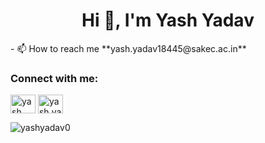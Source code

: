<h1 align="center">Hi 👋, I'm Yash Yadav</h1>
- 📫 How to reach me **yash.yadav18445@sakec.ac.in**

<h3 align="left">Connect with me:</h3>
<p align="left">
<a href="https://linkedin.com/in/yash yadav" target="blank"><img align="center" src="https://raw.githubusercontent.com/rahuldkjain/github-profile-readme-generator/master/src/images/icons/Social/linked-in-alt.svg" alt="yash yadav" height="30" width="40" /></a>
<a href="https://instagram.com/yash.yadav_" target="blank"><img align="center" src="https://raw.githubusercontent.com/rahuldkjain/github-profile-readme-generator/master/src/images/icons/Social/instagram.svg" alt="yash.yadav_" height="30" width="40" /></a>
</p

<p><img align="center" src="https://github-readme-streak-stats.herokuapp.com/?user=yashyadav0&" alt="yashyadav0" /></p>

